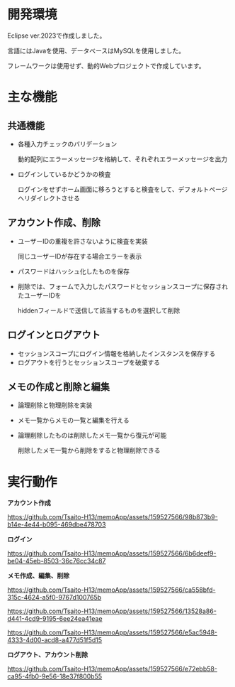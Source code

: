 # 開発環境
Eclipse ver.2023で作成しました。

言語にはJavaを使用、データベースはMySQLを使用しました。

フレームワークは使用せず、動的Webプロジェクトで作成しています。

# 主な機能
## 共通機能
 - 各種入力チェックのバリデーション
 
   動的配列にエラーメッセージを格納して、それぞれエラーメッセージを出力

 - ログインしているかどうかの検査

   ログインをせずホーム画面に移ろうとすると検査をして、デフォルトページへリダイレクトさせる

## アカウント作成、削除
 - ユーザーIDの重複を許さないように検査を実装

   同じユーザーIDが存在する場合エラーを表示
 
 - パスワードはハッシュ化したものを保存
 
 - 削除では、フォームで入力したパスワードとセッションスコープに保存されたユーザーIDを

   hiddenフィールドで送信して該当するものを選択して削除
 
## ログインとログアウト
 - セッションスコープにログイン情報を格納したインスタンスを保存する
 - ログアウトを行うとセッションスコープを破棄する

## メモの作成と削除と編集
 - 論理削除と物理削除を実装
 - メモ一覧からメモの一覧と編集を行える
 - 論理削除したものは削除したメモ一覧から復元が可能

   削除したメモ一覧から削除をすると物理削除できる

# 実行動作
 **アカウント作成**
 
https://github.com/Tsaito-H13/memoApp/assets/159527566/98b873b9-b14e-4e44-b095-469dbe478703

 **ログイン**

https://github.com/Tsaito-H13/memoApp/assets/159527566/6b6deef9-be04-45eb-8503-36c76cc34c87

 **メモ作成、編集、削除**

https://github.com/Tsaito-H13/memoApp/assets/159527566/ca558bfd-315c-4624-a5f0-9767d100765b

https://github.com/Tsaito-H13/memoApp/assets/159527566/13528a86-d441-4cd9-9195-6ee24ea41eae

https://github.com/Tsaito-H13/memoApp/assets/159527566/e5ac5948-4333-4d00-acd8-a477d51f5d15

 **ログアウト、アカウント削除**

https://github.com/Tsaito-H13/memoApp/assets/159527566/e72ebb58-ca95-4fb0-9e56-18e37f800b55
